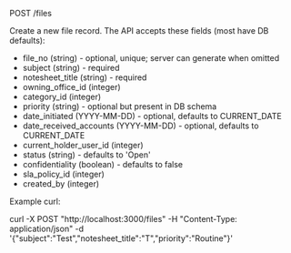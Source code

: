 POST /files

Create a new file record. The API accepts these fields (most have DB defaults):

- file_no (string) - optional, unique; server can generate when omitted
- subject (string) - required
- notesheet_title (string) - required
- owning_office_id (integer)
- category_id (integer)
- priority (string) - optional but present in DB schema
- date_initiated (YYYY-MM-DD) - optional, defaults to CURRENT_DATE
- date_received_accounts (YYYY-MM-DD) - optional, defaults to CURRENT_DATE
- current_holder_user_id (integer)
- status (string) - defaults to 'Open'
- confidentiality (boolean) - defaults to false
- sla_policy_id (integer)
- created_by (integer)

Example curl:

curl -X POST "http://localhost:3000/files" -H "Content-Type: application/json" -d '{"subject":"Test","notesheet_title":"T","priority":"Routine"}'
